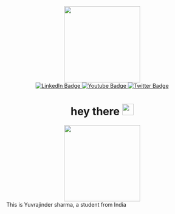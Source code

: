 <div id="header" align="center">
  <img src="https://media.giphy.com/media/v1.Y2lkPTc5MGI3NjExOWQwY2E0MDEyZWNkYjI3N2FmZDlmMDg5ZTY0YTM0NzNiOTQ1NjIxZCZlcD12MV9pbnRlcm5hbF9naWZzX2dpZklkJmN0PWc/6ib6KPmkeAjDTxMxij/giphy.gif" width="200"/>
  <div id="badges">
    <a href="your-linkedin-URL">
      <img src="https://img.shields.io/badge/LinkedIn-blue?style=for-the-badge&logo=linkedin&logoColor=white" alt="LinkedIn Badge"/>
    </a>
    <a href="your-youtube-URL">
      <img src="https://img.shields.io/badge/YouTube-red?style=for-the-badge&logo=youtube&logoColor=white" alt="Youtube Badge"/>
    </a>
    <a href="your-twitter-URL">
      <img src="https://img.shields.io/badge/Twitter-blue?style=for-the-badge&logo=twitter&logoColor=white" alt="Twitter Badge"/>
    </a>
  </div>
  
  <h1>
    hey there
    <img src="https://media.giphy.com/media/hvRJCLFzcasrR4ia7z/giphy.gif" width="30px"/>
  </h1>
</div>
<div align="center">
  <img src="https://media.giphy.com/media/v1.Y2lkPTc5MGI3NjExODM3NDc2M2Q3OWZjYzcwNDBlZWM3NGNiMjEwOTM4YWRjNGIxYjk5ZiZlcD12MV9pbnRlcm5hbF9naWZzX2dpZklkJmN0PWc/2IudUHdI075HL02Pkk/giphy.gif" width="200"/>
</div>
This is Yuvrajinder sharma, a student from India
